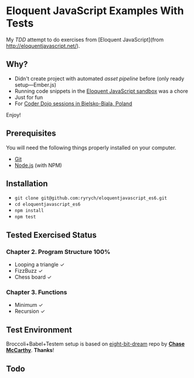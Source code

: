 # Eloquent JavaScript Examples With Tests

My *TDD* attempt to do exercises from [Eloquent JavaScript](from http://eloquentjavascript.net/).

## Why?

- Didn't create project with automated *asset pipeline* before (only ready setup—Ember.js)
- Running code snippets in the [Eloquent JavaScript sandbox](http://eloquentjavascript.net/code/) was a chore
- Just for fun
- For [Coder Dojo sessions in Bielsko-Biala, Poland](https://www.facebook.com/events/1018846984802426/)

Enjoy!

## Prerequisites

You will need the following things properly installed on your computer.

* [Git](http://git-scm.com/)
* [Node.js](http://nodejs.org/) (with NPM)

## Installation

- `git clone git@github.com:ryrych/eloquentjavascript_es6.git`
- `cd eloquentjavascript_es6`
- `npm install`
- `npm test`

## Tested Exercised Status

### Chapter 2. Program Structure 100%

- Looping a triangle ✓
- FizzBuzz ✓
- Chess board ✓

### Chapter 3. Functions

- Minimum ✓
- Recursion ✓

## Test Environment

Broccoli+Babel+Testem setup is based on [eight-bit-dream](https://github.com/code0100fun/eight-bit-dream) repo by [**Chase McCarthy**](https://twitter.com/code0100fun). **Thanks**!

## Todo
